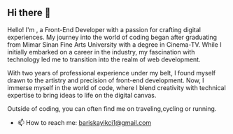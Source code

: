 ## Hi there 👋

Hello! I'm <Baris Kayikci />, a Front-End Developer with a passion for crafting digital experiences. My journey into the world of coding began after graduating from Mimar Sinan Fine Arts University with a degree in Cinema-TV. While I initially embarked on a career in the industry, my fascination with technology led me to transition into the realm of web development.

With two years of professional experience under my belt, I found myself drawn to the artistry and precision of front-end development. Now, I immerse myself in the world of code, where I blend creativity with technical expertise to bring ideas to life on the digital canvas.

Outside of coding, you can often find me on traveling,cycling or running.



- 📫 How to reach me: bariskayikci1@gmail.com
<!--
**AjaxUberman/AjaxUberman** is a ✨ _special_ ✨ repository because its `README.md` (this file) appears on your GitHub profile.

Here are some ideas to get you started:

- 🔭 I’m currently working on ...
- 🌱 I’m currently learning ...
- 👯 I’m looking to collaborate on ...
- 🤔 I’m looking for help with ...
- 💬 Ask me about ...
- 📫 How to reach me: ...
- 😄 Pronouns: ...
- ⚡ Fun fact: ...
-->
